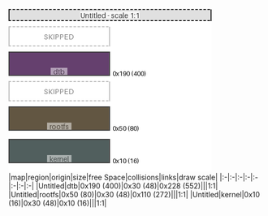 ![memory map diagram](test_generate_doc_example_normal_redux.png)
|map|region|origin|size|free Space|collisions|links|draw scale|
|:-|:-|:-|:-|:-|:-|:-|:-|
|Untitled|<span style='color:(51, 1, 63)'>dtb</span>|0x190 (400)|0x30 (48)|0x228 (552)|||1:1|
|Untitled|<span style='color:(47, 30, 4)'>rootfs</span>|0x50 (80)|0x30 (48)|0x110 (272)|||1:1|
|Untitled|<span style='color:(24, 43, 41)'>kernel</span>|0x10 (16)|0x30 (48)|0x10 (16)|||1:1|
